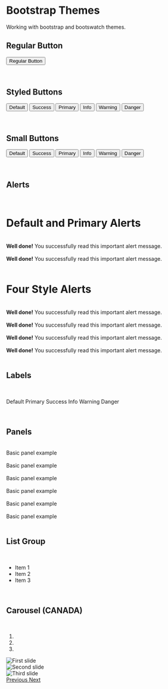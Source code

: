 # Bootstrap Themes

Working with bootstrap and bootswatch themes.

## Regular Button



<button> Regular Button </button>

<br>

## Styled Buttons

<div class = "padded">

<button type="button" class="btn btn-lg btn-default">Default</button>
<button type="button" class="btn btn-lg btn-success">Success</button>
<button type="button" class="btn btn-lg btn-primary">Primary</button>
<button type="button" class="btn btn-lg btn-info">Info</button>
<button type="button" class="btn btn-lg btn-warning">Warning</button>
<button type="button" class="btn btn-lg btn-danger">Danger</button>

</div>

<br>

## Small Buttons

<div class = "padded">

<button type="button" class="btn btn-xs btn-default">Default</button>
<button type="button" class="btn btn-xs btn-success">Success</button>
<button type="button" class="btn btn-xs btn-primary">Primary</button>
<button type="button" class="btn btn-xs btn-info">Info</button>
<button type="button" class="btn btn-xs btn-warning">Warning</button>
<button type="button" class="btn btn-xs btn-danger">Danger</button>

</div>

<br>

## Alerts

<br>

# Default and Primary Alerts

<br>

<div class = "padded">
  <div class="alert alert-default" role="alert">
    <strong>Well done!</strong> You successfully read this important alert message.
  </div>
</div>

<br>

<div class = "padded">
  <div class="alert alert-primary" role="alert">
    <strong>Well done!</strong> You successfully read this important alert message.
  </div>
</div>

<br>

# Four Style Alerts

<br>

<div class = "padded">
  <div class="alert alert-success" role="alert">
    <strong>Well done!</strong> You successfully read this important alert message.
  </div>
</div>


<br>

<div class = "padded">
  <div class="alert alert-info" role="alert">
    <strong>Well done!</strong> You successfully read this important alert message.
  </div>
</div>

<br>

<div class = "padded">
  <div class="alert alert-warning" role="alert">
    <strong>Well done!</strong> You successfully read this important alert message.
  </div>
</div>

<br>

<div class = "padded">
  <div class="alert alert-danger" role="alert">
    <strong>Well done!</strong> You successfully read this important alert message.
  </div>
</div>

<br>

## Labels

<br>

<span class="label label-default">Default</span>
<span class="label label-primary">Primary</span>
<span class="label label-success">Success</span>
<span class="label label-info">Info</span>
<span class="label label-warning">Warning</span>
<span class="label label-danger">Danger</span>

<br>

## Panels

<br>

<div class="panel panel-default">
  <div class="panel-body">
    Basic panel example
  </div>
</div>


<br>

<div class="panel panel-primary">
  <div class="panel-body">
    Basic panel example
  </div>
</div>


<br>

<div class="panel panel-success">
  <div class="panel-body">
    Basic panel example
  </div>
</div>


<br>

<div class="panel panel-info">
  <div class="panel-body">
    Basic panel example
  </div>
</div>

<br>

<div class="panel panel-warning">
  <div class="panel-body">
    Basic panel example
  </div>
</div>


<br>

<div class="panel panel-danger">
  <div class="panel-body">
    Basic panel example
  </div>
</div>


<br>

## List Group

<br>

<ul class="list-group">
  <li class="list-group-item">Item 1</li>
  <li class="list-group-item">Item 2</li>
  <li class="list-group-item">Item 3</li>
</ul>

<br>

## Carousel (CANADA)

<br>

<div id="carousel-example-generic" class="carousel slide" data-ride="carousel">
  <ol class="carousel-indicators">
    <li data-target="#carousel-example-generic" data-slide-to="0" class="active"></li>
    <li data-target="#carousel-example-generic" data-slide-to="1"></li>
    <li data-target="#carousel-example-generic" data-slide-to="2"></li>
  </ol>
  <div class="carousel-inner" role="listbox">
    <div class="item active">
      <img src="/images/canada/2016-02-27_10.09.03.jpg" alt="First slide">
    </div>
    <div class="item">
      <img src="/images/canada/2016-02-27_16.06.30.jpg" alt="Second slide">
    </div>
    <div class="item">
      <img src="/images/canada/2016-02-27_15.56.04.jpg" alt="Third slide">
    </div>
  </div>
  <a class="left carousel-control" href="#carousel-example-generic" role="button" data-slide="prev">
    <span class="glyphicon glyphicon-chevron-left" aria-hidden="true"></span>
    <span class="sr-only">Previous</span>
  </a>
  <a class="right carousel-control" href="#carousel-example-generic" role="button" data-slide="next">
    <span class="glyphicon glyphicon-chevron-right" aria-hidden="true"></span>
    <span class="sr-only">Next</span>
  </a>
</div>
